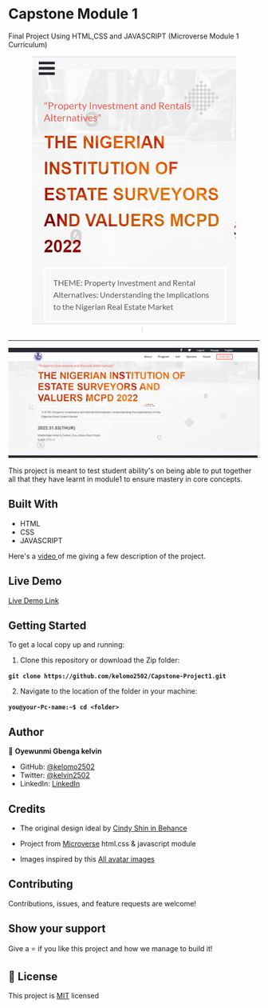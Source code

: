 # Capstone Module 1

Final Project Using HTML,CSS and JAVASCRIPT (Microverse Module 1 Curriculum)

<p align="center">
  <img src="./images/screenshot/mobile-version.png"/>
</p>

<hr>

<p align="center">
  <img src="./images/screenshot/desktop-version.png"/>
</p>


This project is meant to test student ability's on being able to put together all that they have learnt in module1 to ensure mastery in core concepts.

## Built With

- HTML
- CSS
- JAVASCRIPT


Here's a [video ]() of me giving a few description of the project.

## Live Demo

[Live Demo Link](https://kelomo2502.github.io/Capstone-Project1/)


## Getting Started

To get a local copy up and running:

1. Clone this repository or download the Zip folder:

**``git clone https://github.com/kelomo2502/Capstone-Project1.git``**

2. Navigate to the location of the folder in your machine:

**``you@your-Pc-name:~$ cd <folder>``**

## Author

👤 **Oyewunmi Gbenga kelvin**

- GitHub: [@kelomo2502](https://github.com/kelomo2502)
- Twitter: [@kelvin2502](https://twitter.com/kelvin2502)
- LinkedIn: [LinkedIn](https://linkedin.com/ingbenga-oyewunmi)
## Credits

- The original design ideal by [Cindy Shin in Behance](https://www.behance.net/adagio07)

- Project from [Microverse](https://bit.ly/MicroverseTN) html.css & javascript module
- Images inspired by this [All avatar images](https://pravatar.cc/images)


## Contributing

Contributions, issues, and feature requests are welcome!

## Show your support

Give a ⭐️ if you like this project and how we manage to build it!

## 📝 License

This project is [MIT](./MIT.md) licensed
